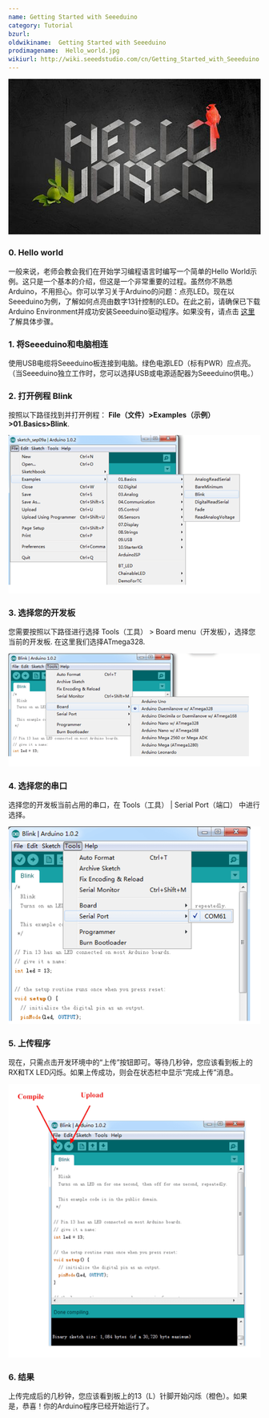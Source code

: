 ```yaml
---
name: Getting Started with Seeeduino
category: Tutorial
bzurl: 
oldwikiname:  Getting Started with Seeeduino
prodimagename:  Hello_world.jpg
wikiurl: http://wiki.seeedstudio.com/cn/Getting_Started_with_Seeeduino
---
```

![](https://github.com/SeeedDocument/Getting_Started_with_Seeeduino/raw/master/img/Hello_world.jpg)

###  **0. Hello world**

一般来说，老师会教会我们在开始学习编程语言时编写一个简单的Hello World示例。这只是一个基本的介绍，但这是一个非常重要的过程。虽然你不熟悉Arduino，不用担心。你可以学习关于Arduino的问题：点亮LED。现在以Seeeduino为例，了解如何点亮由数字13针控制的LED。在此之前，请确保已下载Arduino Environment并成功安装Seeeduino驱动程序。如果没有，请点击 [这里](http://wiki.seeedstudio.com/cn/Seeeduino_v4.2/)了解具体步骤。

###   1. 将Seeeduino和电脑相连

使用USB电缆将Seeeduino板连接到电脑。绿色电源LED（标有PWR）应点亮。（当Seeeduino独立工作时，您可以选择USB或电源适配器为Seeeduino供电。）

###   2. 打开例程 Blink

按照以下路径找到并打开例程： **File（文件）&gt;Examples（示例）&gt;01.Basics&gt;Blink**.

![](https://github.com/SeeedDocument/Getting_Started_with_Seeeduino/raw/master/img/Getting_Started1.png)

###   3. 选择您的开发板

您需要按照以下路径进行选择 Tools（工具） &gt; Board menu（开发板），选择您当前的开发板. 在这里我们选择ATmega328.

![](https://github.com/SeeedDocument/Getting_Started_with_Seeeduino/raw/master/img/Getting_Started2.png)

###   4. 选择您的串口

选择您的开发板当前占用的串口，在 Tools（工具） | Serial Port（端口） 中进行选择。

![](https://github.com/SeeedDocument/Getting_Started_with_Seeeduino/raw/master/img/Getting_Started3.png)

###   5. 上传程序

现在，只需点击开发环境中的“上传”按钮即可。等待几秒钟，您应该看到板上的RX和TX LED闪烁。如果上传成功，则会在状态栏中显示“完成上传”消息。

![](https://github.com/SeeedDocument/Getting_Started_with_Seeeduino/raw/master/img/Getting_Started4.png)

###   6. 结果

上传完成后的几秒钟，您应该看到板上的13（L）针脚开始闪烁（橙色）。如果是，恭喜！你的Arduino程序已经开始运行了。
